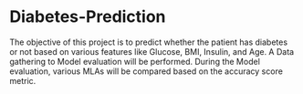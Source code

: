 # Diabetes-Prediction

The objective of this project is to predict whether the patient has diabetes or not based on various features like Glucose, BMI, Insulin, and Age. A Data gathering to Model evaluation will be performed. During the Model evaluation, various MLAs will be compared based on the accuracy score metric.
